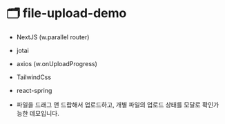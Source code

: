 # 🗂️ file-upload-demo
- NextJS (w.parallel router)
- jotai
- axios (w.onUploadProgress)
- TailwindCss
- react-spring

- 파일을 드래그 앤 드랍해서 업로드하고, 개별 파일의 업로드 상태를 모달로 확인가능한 데모입니다.
